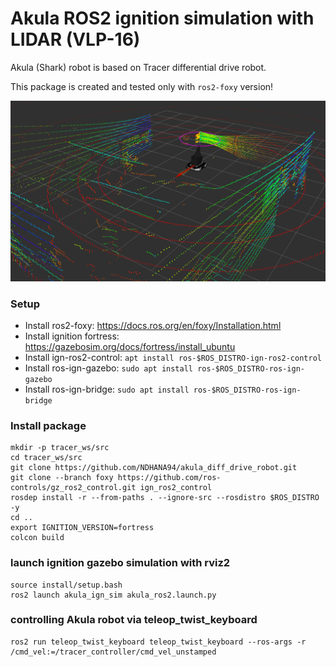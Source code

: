 # Akula ROS2 ignition simulation with LIDAR (VLP-16)
Akula (Shark) robot is based on Tracer differential drive robot. 

This package is created and tested only with `ros2-foxy` version!

![image](images/Akula_rviz.png)

### Setup
* Install ros2-foxy: https://docs.ros.org/en/foxy/Installation.html
* Install ignition fortress: https://gazebosim.org/docs/fortress/install_ubuntu
* Install ign-ros2-control: 
    `apt install ros-$ROS_DISTRO-ign-ros2-control`
* Install ros-ign-gazebo: 
    `sudo apt install ros-$ROS_DISTRO-ros-ign-gazebo`
* Install ros-ign-bridge: 
    `sudo apt install ros-$ROS_DISTRO-ros-ign-bridge`

### Install package
```
mkdir -p tracer_ws/src
cd tracer_ws/src
git clone https://github.com/NDHANA94/akula_diff_drive_robot.git    
git clone --branch foxy https://github.com/ros-controls/gz_ros2_control.git ign_ros2_control
rosdep install -r --from-paths . --ignore-src --rosdistro $ROS_DISTRO -y
cd ..
export IGNITION_VERSION=fortress
colcon build
```

### launch ignition gazebo simulation with rviz2
```
source install/setup.bash
ros2 launch akula_ign_sim akula_ros2.launch.py
```

### controlling Akula robot via teleop_twist_keyboard
```
ros2 run teleop_twist_keyboard teleop_twist_keyboard --ros-args -r /cmd_vel:=/tracer_controller/cmd_vel_unstamped
```

